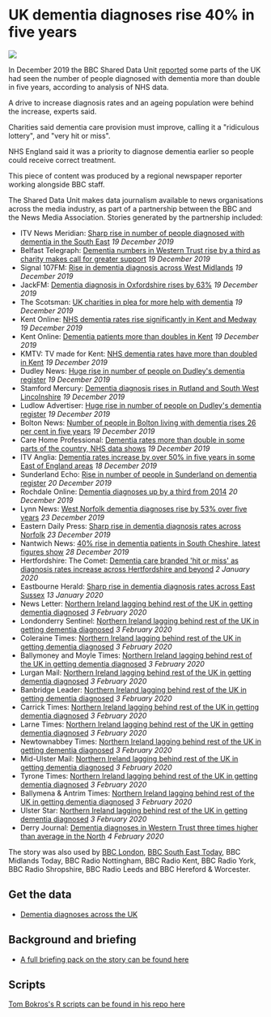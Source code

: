 # UK dementia diagnoses rise 40% in five years

![](https://ichef.bbci.co.uk/news/660/cpsprodpb/B70C/production/_110006864_c3464dba-23c6-4a67-b02c-f9d81408cebe.jpg)

In December 2019 the BBC Shared Data Unit [reported](https://www.bbc.co.uk/news/health-50394258) some parts of the UK had seen the number of people diagnosed with dementia more than double in five years, according to analysis of NHS data.

A drive to increase diagnosis rates and an ageing population were behind the increase, experts said.

Charities said dementia care provision must improve, calling it a "ridiculous lottery", and "very hit or miss".

NHS England said it was a priority to diagnose dementia earlier so people could receive correct treatment.

This piece of content was produced by a regional newspaper reporter working alongside BBC staff.

The Shared Data Unit makes data journalism available to news organisations across the media industry, as part of a partnership between the BBC and the News Media Association. Stories generated by the partnership included:

* ITV News Meridian: [Sharp rise in number of people diagnosed with dementia in the South East](https://www.itv.com/news/meridian/2019-12-19/sharp-rise-in-number-of-people-diagnosed-with-dementia-in-the-south-east/) *19 December 2019*
* Belfast Telegraph: [Dementia numbers in Western Trust rise by a third as charity makes call for greater support](https://www.belfasttelegraph.co.uk/news/northern-ireland/dementia-numbers-in-western-trust-rise-by-a-third-as-charity-makes-call-for-greater-support-38800845.html) *19 December 2019*
* Signal 107FM: [Rise in dementia diagnosis across West Midlands](https://www.signal107.co.uk/news/local/rise-in-dementia-diagnosis-across-west-midlands/) *19 December 2019*
* JackFM: [Dementia diagnosis in Oxfordshire rises by 63%](https://www.jackfm.co.uk/news/oxfordshire-news/dementia-diagnosis-in-oxfordshire-rises-by-63/) *19 December 2019*
* The Scotsman: [UK charities in plea for more help with dementia](https://www.scotsman.com/health/uk-charities-in-plea-for-more-help-with-dementia-1-5064516) *19 December 2019*
* Kent Online: [NHS dementia rates rise significantly in Kent and Medway](https://www.kentonline.co.uk/kent/news/dementia-rates-rocket-by-71-in-kent-218755/) *19 December 2019*
* Kent Online: [Dementia patients more than doubles in Kent](https://www.kentonline.co.uk/kent/news/dramatic-increase-of-dementia-patients-in-kent-218822/) *19 December 2019*
* KMTV: TV made for Kent: [NHS dementia rates have more than doubled in Kent](https://www.kentonline.co.uk/kmtv/video/nhs-dementia-rates-have-more-than-doubled-in-kent-29939/) *19 December 2019*
* Dudley News: [Huge rise in number of people on Dudley's dementia register](https://www.dudleynews.co.uk/news/blackcountry/18107599.huge-rise-number-people-dudleys-dementia-register/) *19 December 2019*
* Stamford Mercury: [Dementia diagnosis rises in Rutland and South West Lincolnshire](https://www.stamfordmercury.co.uk/news/dementia-diagnosis-rises-significantly-9094065/) *19 December 2019*
* Ludlow Advertiser: [Huge rise in number of people on Dudley's dementia register](https://www.ludlowadvertiser.co.uk/news/regional/18107597.huge-rise-number-people-dudleys-dementia-register/) *19 December 2019*
* Bolton News: [Number of people in Bolton living with dementia rises 26 per cent in five years](https://www.theboltonnews.co.uk/news/18110354.number-people-bolton-living-dementia-rises-26-per-cent-five-years/) *19 December 2019*
* Care Home Professional: [Dementia rates more than double in some parts of the country, NHS data shows](https://www.carehomeprofessional.com/dementia-rates-more-than-double-in-some-parts-of-the-country-nhs-data-shows/) *19 December 2019*
* ITV Anglia: [Dementia rates increase by over 50% in five years in some East of England areas](https://www.itv.com/news/anglia/2019-12-18/dementia-rates-increase-by-over-50-in-five-years-in-some-east-of-england-areas/) *18 December 2019*
* Sunderland Echo: [Rise in number of people in Sunderland on dementia register](https://www.sunderlandecho.com/health/rise-number-people-sunderland-dementia-register-1346636) *20 December 2019*
* Rochdale Online: [Dementia diagnoses up by a third from 2014](https://www.sunderlandecho.com/health/rise-number-people-sunderland-dementia-register-1346636) *20 December 2019*
* Lynn News: [West Norfolk dementia diagnoses rise by 53% over five years](https://www.lynnnews.co.uk/news/west-norfolk-dementia-diagnoses-rise-by-53-over-five-years-9094612/) *23 December 2019*
* Eastern Daily Press: [Sharp rise in dementia diagnosis rates across Norfolk](https://www.edp24.co.uk/news/nhs-reveal-norfolk-dementia-diagnosis-increase-1-6437166) *23 December 2019*
* Nantwich News: [40% rise in dementia patients in South Cheshire, latest figures show](https://thenantwichnews.co.uk/2019/12/28/40-rise-in-dementia-patients-in-south-cheshire-latest-figures-show/) *28 December 2019*
* Hertfordshire: The Comet: [Dementia care branded 'hit or miss' as diagnosis rates increase across Hertfordshire and beyond](https://www.thecomet.net/news/dementia-diagnosis-figures-released-for-hertfordshire-1-6448132) *2 January 2020*
* Eastbourne Herald: [Sharp rise in dementia diagnosis rates across East Sussex](https://www.eastbourneherald.co.uk/news/people/sharp-rise-in-dementia-diagnosis-rates-across-east-sussex-1-9199827) *13 January 2020*
* News Letter: [Northern Ireland lagging behind rest of the UK in getting dementia diagnosed](https://www.newsletter.co.uk/health/northern-ireland-lagging-behind-rest-of-the-uk-in-getting-dementia-diagnosed-1-9222384) *3 February 2020*
* Londonderry Sentinel: [Northern Ireland lagging behind rest of the UK in getting dementia diagnosed](https://www.londonderrysentinel.co.uk/health/northern-ireland-lagging-behind-rest-of-the-uk-in-getting-dementia-diagnosed-1-9222384) *3 February 2020* 
* Coleraine Times: [Northern Ireland lagging behind rest of the UK in getting dementia diagnosed](https://www.colerainetimes.co.uk/health/northern-ireland-lagging-behind-rest-of-the-uk-in-getting-dementia-diagnosed-1-9222384) *3 February 2020*
* Ballymoney and Moyle Times: [Northern Ireland lagging behind rest of the UK in getting dementia diagnosed](https://www.ballymoneytimes.co.uk/health/northern-ireland-lagging-behind-rest-of-the-uk-in-getting-dementia-diagnosed-1-9222384) *3 February 2020*
* Lurgan Mail: [Northern Ireland lagging behind rest of the UK in getting dementia diagnosed](https://www.lurganmail.co.uk/health/northern-ireland-lagging-behind-rest-of-the-uk-in-getting-dementia-diagnosed-1-9222384) *3 February 2020*
* Banbridge Leader: [Northern Ireland lagging behind rest of the UK in getting dementia diagnosed](https://www.banbridgeleader.co.uk/health/northern-ireland-lagging-behind-rest-of-the-uk-in-getting-dementia-diagnosed-1-9222384) *3 February 2020*
* Carrick Times: [Northern Ireland lagging behind rest of the UK in getting dementia diagnosed](https://www.carrickfergustimes.co.uk/health/northern-ireland-lagging-behind-rest-of-the-uk-in-getting-dementia-diagnosed-1-9222384) *3 February 2020*
* Larne Times: [Northern Ireland lagging behind rest of the UK in getting dementia diagnosed](https://www.larnetimes.co.uk/health/northern-ireland-lagging-behind-rest-of-the-uk-in-getting-dementia-diagnosed-1-9222384) *3 February 2020*
* Newtownabbey Times: [Northern Ireland lagging behind rest of the UK in getting dementia diagnosed](https://www.newtownabbeytoday.co.uk/health/northern-ireland-lagging-behind-rest-of-the-uk-in-getting-dementia-diagnosed-1-9222384) *3 February 2020*
* Mid-Ulster Mail: [Northern Ireland lagging behind rest of the UK in getting dementia diagnosed](https://www.midulstermail.co.uk/health/northern-ireland-lagging-behind-rest-of-the-uk-in-getting-dementia-diagnosed-1-9222384) *3 February 2020*
* Tyrone Times: [Northern Ireland lagging behind rest of the UK in getting dementia diagnosed](https://www.tyronetimes.co.uk/health/northern-ireland-lagging-behind-rest-of-the-uk-in-getting-dementia-diagnosed-1-9222384) *3 February 2020*
* Ballymena & Antrim Times: [Northern Ireland lagging behind rest of the UK in getting dementia diagnosed](https://www.ballymenatimes.com/health/northern-ireland-lagging-behind-rest-of-the-uk-in-getting-dementia-diagnosed-1-9222384) *3 February 2020*
* Ulster Star: [Northern Ireland lagging behind rest of the UK in getting dementia diagnosed](https://www.lisburntoday.co.uk/health/northern-ireland-lagging-behind-rest-of-the-uk-in-getting-dementia-diagnosed-1-9222384) *3 February 2020*
* Derry Journal: [Dementia diagnoses in Western Trust three times higher than average in the North](https://www.derryjournal.com/health/dementia-diagnoses-in-western-trust-three-times-higher-than-average-in-the-north-1-9222683) *4 February 2020*

The story was also used by [BBC London](https://drive.google.com/open?id=1D5vT0V3jcjsSB1SXnr4Me2lSOT_bgW28), [BBC South East Today](https://drive.google.com/open?id=1zsIcur0BCihstDRnmKCV7z20YmDYYSn4), BBC Midlands Today, BBC Radio Nottingham, BBC Radio Kent, BBC Radio York, BBC Radio Shropshire, BBC Radio Leeds and BBC Hereford & Worcester.

## Get the data 

* [Dementia diagnoses across the UK](https://docs.google.com/spreadsheets/d/1d7ytxfBlHucWl_gWrc2bpyCpxvWJpX95/edit#gid=1232435142)

## Background and briefing

* [A full briefing pack on the story can be found here](https://docs.google.com/document/d/1ui5Z_akHjN_S3jHaH92a2ZQ1dW8jGW8A2J626a426B4/edit)

## Scripts

[Tom Bokros's R scripts can be found in his repo here](https://github.com/TomBokros/DementiaInvestigation)

